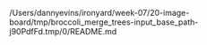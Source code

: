 /Users/dannyevins/ironyard/week-07/20-image-board/tmp/broccoli_merge_trees-input_base_path-j90PdfFd.tmp/0/README.md